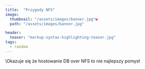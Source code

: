 ```yaml
---
title:  "Przygody NFS"
image:
  thumbnail: "/assets/images/banner.jpg"w
  path: "/assets/images/banner.jpg"

header:
  teaser: "markup-syntax-highlighting-teaser.jpg"
tags:
  - random
---
```


\\Okazuje się że hostowanie DB over NFS to nie najlepszy pomysł
  